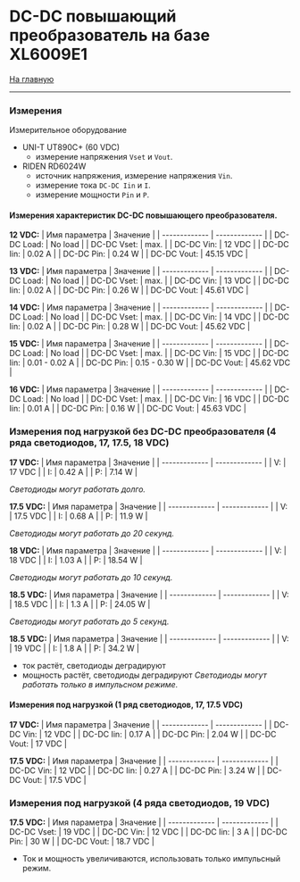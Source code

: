 # DC-DC повышающий преобразователь на базе XL6009E1
[На главную](../rear%20protective%20light.md)
___
### Измерения
Измерительное оборудование
- UNI-T UT890C+ (60 VDC)
    - измерение напряжения `Vset` и `Vout`.
- RIDEN RD6024W
    - источник напряжения, измерение напряжения `Vin`.
    - измерение тока `DC-DC Iin` и `I`.
    - измерение мощности `Pin` и `P`.

#### Измерения характеристик DC-DC повышающего преобразователя.

__12 VDC:__
| Имя параметра | Значение      | 
| ------------- | ------------- | 
| DC-DC Load:   | No load       |
| DC-DC Vset:   | max.          |
| DC-DC Vin:    | 12 VDC        |
| DC-DC Iin:    | 0.02 A        |
| DC-DC Pin:    | 0.24 W        |
| DC-DC Vout:   | 45.15 VDC     |

__13 VDC:__
| Имя параметра | Значение      | 
| ------------- | ------------- | 
| DC-DC Load:   | No load       |
| DC-DC Vset:   | max.          |
| DC-DC Vin:    | 13 VDC        |
| DC-DC Iin:    | 0.02 A        |
| DC-DC Pin:    | 0.26 W        |
| DC-DC Vout:   | 45.61 VDC     |

__14 VDC:__
| Имя параметра | Значение      | 
| ------------- | ------------- | 
| DC-DC Load:   | No load       |
| DC-DC Vset:   | max.          |
| DC-DC Vin:    | 14 VDC        |
| DC-DC Iin:    | 0.02 A        |
| DC-DC Pin:    | 0.28 W        |
| DC-DC Vout:   | 45.62 VDC     |

__15 VDC:__
| Имя параметра | Значение      | 
| ------------- | ------------- | 
| DC-DC Load:   | No load       |
| DC-DC Vset:   | max.          |
| DC-DC Vin:    | 15 VDC        |
| DC-DC Iin:    | 0.01 - 0.02 A |
| DC-DC Pin:    | 0.15 - 0.30 W |
| DC-DC Vout:   | 45.62 VDC     |

__16 VDC:__
| Имя параметра | Значение      | 
| ------------- | ------------- | 
| DC-DC Load:   | No load       |
| DC-DC Vset:   | max.          |
| DC-DC Vin:    | 16 VDC        |
| DC-DC Iin:    | 0.01 A        |
| DC-DC Pin:    | 0.16 W        |
| DC-DC Vout:   | 45.63 VDC     |

### Измерения под нагрузкой без DC-DC преобразователя (4 ряда светодиодов, 17, 17.5, 18 VDC)

__17 VDC:__
| Имя параметра | Значение      | 
| ------------- | ------------- | 
| V:            | 17 VDC        |
| I:            | 0.42 A        |
| P:            | 7.14 W        |

_Светодиоды могут работать долго._

__17.5 VDC:__
| Имя параметра | Значение      | 
| ------------- | ------------- | 
| V:            | 17.5 VDC      |
| I:            | 0.68 A        |
| P:            | 11.9 W        |

_Светодиоды могут работать до 20 секунд._

__18 VDC:__
| Имя параметра | Значение      | 
| ------------- | ------------- | 
| V:            | 18 VDC        |
| I:            | 1.03 A        |
| P:            | 18.54 W       |

_Светодиоды могут работать до 10 секунд._

__18.5 VDC:__
| Имя параметра | Значение      | 
| ------------- | ------------- | 
| V:            | 18.5 VDC      |
| I:            | 1.3 A         |
| P:            | 24.05 W       |

_Светодиоды могут работать до 5 секунд._

__18.5 VDC:__
| Имя параметра | Значение      | 
| ------------- | ------------- | 
| V:            | 19 VDC        |
| I:            | 1.8 A         |
| P:            | 34.2 W        |
- ток растёт, светодиоды деградируют
- мощность растёт, светодиоды деградируют
_Светодиоды могут работать только в импульсном режиме._


#### Измерения под нагрузкой (1 ряд светодиодов, 17, 17.5 VDC)

__17 VDC:__
| Имя параметра | Значение      | 
| ------------- | ------------- | 
| DC-DC Vin:    | 12 VDC        |
| DC-DC Iin:    | 0.17 A        |
| DC-DC Pin:    | 2.04 W        |
| DC-DC Vout:   | 17 VDC        |

__17.5 VDC:__
| Имя параметра | Значение      | 
| ------------- | ------------- | 
| DC-DC Vin:    | 12 VDC        |
| DC-DC Iin:    | 0.27 A        |
| DC-DC Pin:    | 3.24 W        |
| DC-DC Vout:   | 17.5 VDC      |

### Измерения под нагрузкой (4 ряда светодиодов, 19 VDC)

__17.5 VDC:__
| Имя параметра | Значение      | 
| ------------- | ------------- | 
| DC-DC Vset:   | 19 VDC        |
| DC-DC Vin:    | 12 VDC        |
| DC-DC Iin:    | 3 A           |
| DC-DC Pin:    | 30 W          |
| DC-DC Vout:   | 18.7 VDC      |
- Ток и мощность увеличиваются, использовать только импульсный режим.